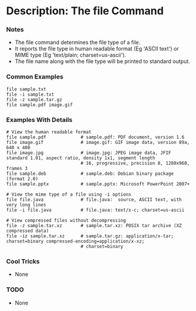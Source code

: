 # Description: The file Command

### Notes
* The file command determines the file type of a file. 
* It reports the file type in human readable format (Eg 'ASCII text') or MIME type (Eg 'text/plain; charset=us-ascii').
* The file name along with the file type will be printed to standard output.

### Common Examples
```shell
file sample.txt
file -i sample.txt
file -z sample.tar.gz
file sample.pdf image.gif
```

### Examples With Details
```shell
# View the human readable format
file sample.pdf             # sample.pdf: PDF document, version 1.6
file image.gif              # image.gif: GIF image data, version 89a, 640 x 480
file image.jpg              # image.jpg: JPEG image data, JFIF standard 1.01, aspect ratio, density 1x1, segment length  
                            # 16, progressive, precision 8, 1280x960, frames 3  
file sample.deb             # sample.deb: Debian binary package (format 2.0)
file sample.pptx            # sample.pptx: Microsoft PowerPoint 2007+

# View the mime type of a file using -i options
file file.java              # file.java:  source, ASCII text, with very long lines
file -i file.java           # file.java: text/x-c; charset=us-ascii

# View compressed files without decompressing
file -z sample.tar.xz       # sample.tar.xz: POSIX tar archive (XZ compressed data)
file -iz sample.tar.xz      # sample.tar.gz: application/x-tar; charset=binary compressed-encoding=application/x-xz; 
                            # charset=binary
```

### Cool Tricks
* None

### TODO
* None
